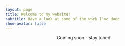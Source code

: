 ```yaml
---
layout: page
title: Welcome to my website!
subtitle: Have a look at some of the work I've done
show-avatar: false
---
```


<p align="center">
Coming soon - stay tuned!
</p>
